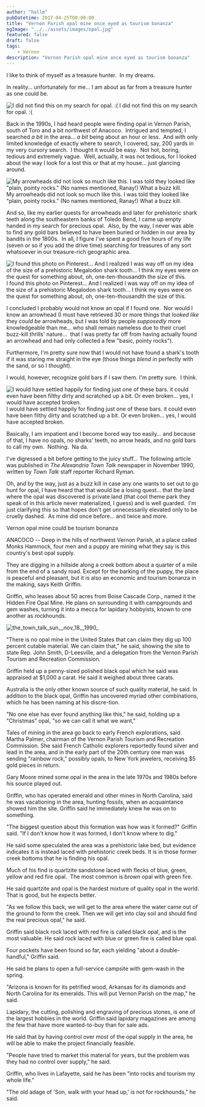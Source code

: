 ```yaml
---
author: "hallm"
pubDatetime: 2017-04-25T00:00:00
title: "Vernon Parish opal mine once eyed as tourism bonanza"
ogImage: "../../assets/images/opal.jpg"
featured: false
draft: false
tags:
    - Vernon
description: "Vernon Parish opal mine once eyed as tourism bonanza"
---
```


I like to think of myself as a treasure hunter.  In my dreams.

In reality... unfortunately for me... I am about as far from a treasure hunter as one could be.

![I did not find this on my search for opal. :(](@assets/images//opal.jpg) I did not find this on my search for opal. :(

Back in the 1990s, I had heard people were finding opal in Vernon Parish, south of Toro and a bit northwest of Anacoco.  Intrigued and tempted, I searched _a bit_ in the area... _a bit_ being about an hour or less.  And with only limited knowledge of exactly where to search, I covered, say, 200 yards in my very cursory search.  I thought it would be easy.  Not hot, boring, tedious and extremely vague.  Well, actually, it was not tedious, for I looked about the way I look for a lost this or that at my house... just glancing around.

![My arrowheads did not look so much like this. I was told they looked like "plain, pointy rocks." (No names mentioned, Ranay!) What a buzz kill.](@assets/images//arrowhead.jpg) My arrowheads did not look so much like this. I was told they looked like "plain, pointy rocks." (No names mentioned, Ranay!) What a buzz kill.

And so, like my earlier quests for arrowheads and later for prehistoric shark teeth along the southeastern banks of Toledo Bend, I came up empty handed in my search for precious opal.  Also, by the way, I never was able to find any gold bars believed to have been buried or hidden in our area by bandits in the 1800s.  In all, I figure I've spent a good five hours of my life (seven or so if you add the drive time) searching for treasures of any sort whatsoever in our treasure-rich geographic area.

![I found this photo on Pinterest... And I realized I was way off on my idea of the size of a prehistoric Megalodon shark tooth... I think my eyes were on the quest for something about, oh, one-ten-thousandth the size of this.](@assets/images//shark.jpg) I found this photo on Pinterest... And I realized I was way off on my idea of the size of a prehistoric Megalodon shark tooth... I think my eyes were on the quest for something about, oh, one-ten-thousandth the size of this.

I concluded I probably would not know an opal if I found one.  Nor would I know an arrowhead (I must have retrieved 30 or more things that _looked like_ they _could be_ arrowheads, but I was told by people _supposedly_ more knowledgeable than me... who shall remain nameless due to their cruel buzz-kill thrills' nature...  that I was pretty far off from having actually found an arrowhead and had only collected a few "basic, pointy rocks").

Furthermore, I'm pretty sure now that I would not have found a shark's tooth if it was staring me straight in the eye (those things _blend in_ perfectly with the sand, or so I _thought_).

I would, however, recognize gold bars if I saw them. I'm pretty sure.  I think.

![I would have settled happily for finding just one of these bars. it could even have been filthy dirty and scratched up a bit. Or even broken... yes, I would have accepted broken.](@assets/images//gold.jpg) I would have settled happily for finding just one of these bars. it could even have been filthy dirty and scratched up a bit. Or even broken... yes, I would have accepted broken.

Basically, I am impatient and I become bored way too easily... and because of that, I have no opals, no sharks' teeth, no arrow heads, and no gold bars to call my own.  Nothing.  Na da.

I've digressed a bit before getting to the juicy stuff... The following article was published in _The Alexandria Town Talk_ newspaper in November 1990, written by _Town Talk_ staff reporter Richard Ryman.

Oh, and by the way, just as a buzz kill in case any one wants to set out to go hunt for opal, I have heard that that would be a losing quest... that the land where the opal was discovered is private land (that cool theme park they speak of in this article never materialized, I guess) and is well guarded.  I'm just clarifying this so that hopes don't get unnecessarily elevated only to be cruelly dashed.  As mine did once before... and twice and more.

Vernon opal mine could be tourism bonanza

ANACOCO -- Deep in the hills of northwest Vernon Parish, at a place called Monks Hammock, four men and a puppy are mining what they say is this country's best opal supply.

They are digging in a hillside along a creek bottom about a quarter of a mile from the end of a sandy road. Except for the barking of the puppy, the place is peaceful and pleasant, but it is also an economic and tourism bonanza in the making, says Keith Griffin.

Griffin, who leases about 50 acres from Boise Cascade Corp., named it the Hidden Fire Opal Mine. He plans on surrounding it with campgrounds and gem washes, turning it into a mecca for lapidary hobbyists, known to one another as rockhounds.

![the_town_talk_sun__nov_18__1990_](@assets/images//The_Town_Talk_Sun__Nov_18__1990_.jpg)

"There is no opal mine in the United States that can claim they dig up 100 percent cutable material. We can claim that," he said, showing the site to state Rep. John Smith, D-Leesville, and a delegation from the Vernon Parish Tourism and Recreation Commission.

Griffin held up a penny-sized polished black opal which he said was appraised at $1,000 a carat. He said it weighed about three carats.

Australia is the only other known source of such quality material, he said. In addition to the black opal, Griffin has uncovered myriad other combinations, which he has been naming at his discre-tion.

"No one else has ever found anything like this," he said, holding up a "Christmas" opal, "so we can call it what we want,"

Tales of mining in the area go back to early French explorations, said Martha Palmer, chairman of the Vernon Parish Tourism and Recreation Commission. She said French Catholic explorers reportedly found silver and lead in the area, and in the early part of the 20th century one man was sending "rainbow rock," possibly opals, to New York jewelers, receiving $5 gold pieces in return.

Gary Moore mined some opal in the area in the late 1970s and 1980s before his source played out.

Griffin, who has operated emerald and other mines in North Carolina, said he was vacationing in the area, hunting fossils, when an acquaintance showed him the site. Griffin said he immediately knew he was on to something.

"The biggest question about this formation was how was it formed?" Griffin said. "If I don't know how it was formed, I don't know where to dig."

He said some speculated the area was a prehistoric lake bed, but evidence indicates it is instead laced with prehistoric creek beds. It is in those former creek bottoms that he is finding his opal.

Much of his find is quartzite sandstone laced with flecks of blue, green, yellow and red fire opal.  The most common is brown opal with green fire.

He said quartzite and opal is the hardest mixture of quality opal in the world. That is good, but he expects better.

"As we follow this back, we will get to the area where the water came out of the ground to form the creek. Then we will get into clay soil and should find the real precious opal," he said.

Griffin said black rock laced with red fire is called black opal, and is the most valuable. He said rock laced with blue or green fire is called blue opal.

Four pockets have been found so far, each yielding "about a double-handful," Griffin said.

He said he plans to open a full-service campsite with gem-wash in the spring.

"Arizona is known for its petrified wood, Arkansas for its diamonds and North Carolina for its emeralds. This will put Vernon Parish on the map," he said.

Lapidary, the cutting, polishing and engraving of precious stones, is one of the largest hobbies in the world. Griffin said lapidary magazines are among the few that have more wanted-to-buy than for sale ads.

He said that by having control over most of the opal supply in the area, he will be able to make the project financially feasible.

"People have tried to market this material for years, but the problem was they had no control over supply," he said.

Griffin, who lives in Lafayette, said he has been "into rocks and tourism my whole life."

"The old adage of 'Son, walk with your head up,' is not for rockhounds," he said.